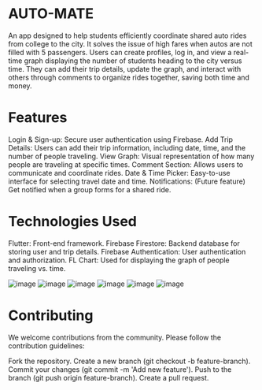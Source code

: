 # AUTO-MATE
An app designed to help students efficiently coordinate shared auto rides from college to the city. It solves the issue of high fares when autos are not filled with 5 passengers. Users can create profiles, log in, and view a real-time graph displaying the number of students heading to the city versus time. They can add their trip details, update the graph, and interact with others through comments to organize rides together, saving both time and money.

# Features
Login & Sign-up: Secure user authentication using Firebase.
Add Trip Details: Users can add their trip information, including date, time, and the number of people traveling.
View Graph: Visual representation of how many people are traveling at specific times.
Comment Section: Allows users to communicate and coordinate rides.
Date & Time Picker: Easy-to-use interface for selecting travel date and time.
Notifications: (Future feature) Get notified when a group forms for a shared ride.

# Technologies Used
Flutter: Front-end framework.
Firebase Firestore: Backend database for storing user and trip details.
Firebase Authentication: User authentication and authorization.
FL Chart: Used for displaying the graph of people traveling vs. time.

![image](https://github.com/user-attachments/assets/d4cc54e5-141e-4ed9-85e0-6ff34bdfddb8)
![image](https://github.com/user-attachments/assets/ef606663-4b8c-4d5a-a680-0a1d333f34fa)
![image](https://github.com/user-attachments/assets/88ce65b3-0e17-473f-86a5-5b737a7b1d7b)
![image](https://github.com/user-attachments/assets/f53c7716-0061-47fc-be8e-11850f42cdcc)
![image](https://github.com/user-attachments/assets/3a09712a-0633-4c79-bfb1-825de53591ca)
![image](https://github.com/user-attachments/assets/ac3288e0-7694-4189-af9c-90a8235d0455)


# Contributing
We welcome contributions from the community. Please follow the contribution guidelines:

Fork the repository.
Create a new branch (git checkout -b feature-branch).
Commit your changes (git commit -m 'Add new feature').
Push to the branch (git push origin feature-branch).
Create a pull request.






